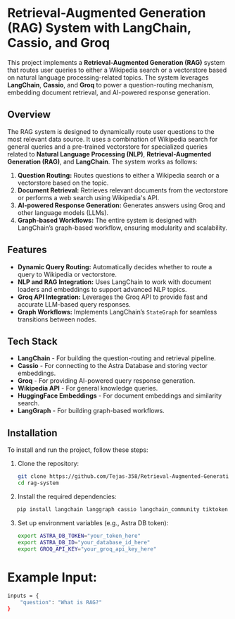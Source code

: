 # Retrieval-Augmented Generation (RAG) System with LangChain, Cassio, and Groq

This project implements a **Retrieval-Augmented Generation (RAG)** system that routes user queries to either a Wikipedia search or a vectorstore based on natural language processing-related topics. The system leverages **LangChain**, **Cassio**, and **Groq** to power a question-routing mechanism, embedding document retrieval, and AI-powered response generation.

## Overview
The RAG system is designed to dynamically route user questions to the most relevant data source. It uses a combination of Wikipedia search for general queries and a pre-trained vectorstore for specialized queries related to **Natural Language Processing (NLP)**, **Retrieval-Augmented Generation (RAG)**, and **LangChain**. The system works as follows:

1. **Question Routing:** Routes questions to either a Wikipedia search or a vectorstore based on the topic.
2. **Document Retrieval:** Retrieves relevant documents from the vectorstore or performs a web search using Wikipedia's API.
3. **AI-powered Response Generation:** Generates answers using Groq and other language models (LLMs).
4. **Graph-based Workflows:** The entire system is designed with LangChain’s graph-based workflow, ensuring modularity and scalability.

## Features
- **Dynamic Query Routing:** Automatically decides whether to route a query to Wikipedia or vectorstore.
- **NLP and RAG Integration:** Uses LangChain to work with document loaders and embeddings to support advanced NLP topics.
- **Groq API Integration:** Leverages the Groq API to provide fast and accurate LLM-based query responses.
- **Graph Workflows:** Implements LangChain’s `StateGraph` for seamless transitions between nodes.

## Tech Stack
- **LangChain** - For building the question-routing and retrieval pipeline.
- **Cassio** - For connecting to the Astra Database and storing vector embeddings.
- **Groq** - For providing AI-powered query response generation.
- **Wikipedia API** - For general knowledge queries.
- **HuggingFace Embeddings** - For document embeddings and similarity search.
- **LangGraph** - For building graph-based workflows.

## Installation

To install and run the project, follow these steps:

1. Clone the repository:
   ```bash
   git clone https://github.com/Tejas-358/Retrieval-Augmented-Generation-RAG-System-with-LangChain-Cassio-and-Groq.git
   cd rag-system

2. Install the required dependencies:
  ```bash
     pip install langchain langgraph cassio langchain_community tiktoken langchain-groq langchainhub chromadb langchain_huggingface
  ```

3. Set up environment variables (e.g., Astra DB token):
   ```bash
   export ASTRA_DB_TOKEN="your_token_here"
   export ASTRA_DB_ID="your_database_id_here"
   export GROQ_API_KEY="your_groq_api_key_here"


# Example Input:
```bash
inputs = {
    "question": "What is RAG?"
}

 
